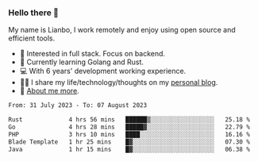 ### Hello there 👋

My name is Lianbo, I work remotely and enjoy using open source and efficient tools.

- 🔭 Interested in full stack. Focus on backend.
- 🌱 Currently learning Golang and Rust.
- 💻 With 6 years' development working experience.
- ✍🏻 I share my life/technology/thoughts on my [personal blog](https://godruoyi.com).
- 👒 [About me more](https://godruoyi.com/posts/About-godruoyi).

<!--START_SECTION:waka-->

```txt
From: 31 July 2023 - To: 07 August 2023

Rust             4 hrs 56 mins   ██████▒░░░░░░░░░░░░░░░░░░   25.18 %
Go               4 hrs 28 mins   █████▓░░░░░░░░░░░░░░░░░░░   22.79 %
PHP              3 hrs 10 mins   ████░░░░░░░░░░░░░░░░░░░░░   16.16 %
Blade Template   1 hr 25 mins    █▓░░░░░░░░░░░░░░░░░░░░░░░   07.30 %
Java             1 hr 15 mins    █▓░░░░░░░░░░░░░░░░░░░░░░░   06.38 %
```

<!--END_SECTION:waka-->
